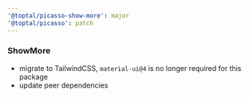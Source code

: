 ```yaml
---
'@toptal/picasso-show-more': major
'@toptal/picasso': patch
---
```


### ShowMore

- migrate to TailwindCSS, `material-ui@4` is no longer required for this package
- update peer dependencies
